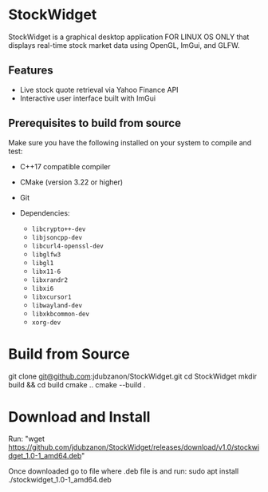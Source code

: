 # StockWidget

StockWidget is a graphical desktop application FOR LINUX OS ONLY that displays real-time stock market data using OpenGL, ImGui, and GLFW.

## Features

* Live stock quote retrieval via Yahoo Finance API
* Interactive user interface built with ImGui

## Prerequisites to build from source

Make sure you have the following installed on your system to compile and test:


* C++17 compatible compiler
* CMake (version 3.22 or higher)
* Git
* Dependencies:

  * `libcrypto++-dev`
  * `libjsoncpp-dev`
  * `libcurl4-openssl-dev`
  * `libglfw3`
  * `libgl1`
  * `libx11-6`
  * `libxrandr2`
  * `libxi6`
  * `libxcursor1`
  * `libwayland-dev`
  * `libxkbcommon-dev`
  * `xorg-dev`

# Build from Source
git clone git@github.com:jdubzanon/StockWidget.git
cd StockWidget
mkdir build && cd build
cmake ..
cmake --build .

# Download and Install
Run:
"wget https://github.com/jdubzanon/StockWidget/releases/download/v1.0/stockwidget_1.0-1_amd64.deb"


Once downloaded go to file where .deb file is and run:
sudo apt install ./stockwidget_1.0-1_amd64.deb
